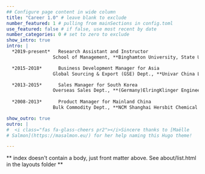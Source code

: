 ```yaml
---
## Configure page content in wide column
title: "Career 1.0" # leave blank to exclude
number_featured: 1 # pulling from mainSections in config.toml
use_featured: false # if false, use most recent by date
number_categories: 0 # set to zero to exclude
show_intro: true
intro: |
  *2019-present*   Research Assistant and Instructor
                 School of Management, **Binghamton University, State University of New York**

  *2015-2018*      Business Development Manager for Asia
                 Global Sourcing & Export (GSE) Dept., **Univar China Limited., Qingdao, China**

  *2013-2015*      Sales Manager for South Korea
                 Overseas Sales Dept., **(Germany)ElringKlinger Engineered Plastics Co. Ltd., Seoul, Korea** 
                 
  *2008-2013*      Product Manager for Mainland China
                 Bulk Commodity Dept., **NCM Shanghai Hersbit Chemical Co., Ltd., Qingdao, China**

show_outro: true
outro: |
#  <i class="fas fa-glass-cheers pr2"></i>Sincere thanks to [Maëlle 
# Salmon](https://masalmon.eu/) for her help naming this Hugo theme!

---
```


\*\* index doesn't contain a body, just front matter above. See about/list.html in the layouts folder \*\*
